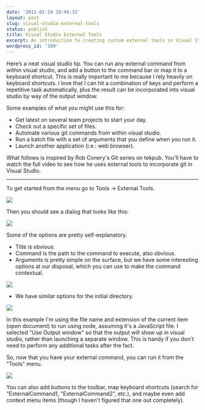 ```yaml
---
date: '2011-01-24 10:49:32'
layout: post
slug: visual-studio-external-tools
status: publish
title: Visual Studio External Tools
excerpt: An introduction to creating custom external tools in Visual Studio.
wordpress_id: '199'
---
```


Here’s a neat visual studio tip.  You can run any external command from within visual studio, and add a button to the command bar or map it to a keyboard shortcut.  This is really important to me because I rely heavily on keyboard shortcuts.  I love that I can hit a combination of keys and perform a repetitive task automatically, plus the result can be incorporated into visual studio by way of the output window.

 

Some examples of what you might use this for:

 

  * Get latest on several team projects to start your day.
  * Check out a specific set of files.
  * Automate various git commands from within visual studio.
  * Run a batch file with a set of arguments that you define when you run it.
  * Launch another application (i.e.: web browser).
  

What follows is inspired by Rob Conery's Git series on tekpub.  You'll have to watch the full video to see how he uses external tools to incorporate git in Visual Studio.

 

* * *

 

To get started from the menu go to Tools -> External Tools.

 

[![](http://farm6.static.flickr.com/5216/5384927410_e1d55e1e57.jpg)](http://www.flickr.com/photos/mattheyan/5384927410/)

 

Then you should see a dialog that looks like this:

 

[![](http://farm6.static.flickr.com/5215/5384323203_efb55aba83.jpg)](http://www.flickr.com/photos/mattheyan/5384323203/)

 

Some of the options are pretty self-explanatory.

 

  * Title is obvious.
  * Command is the path to the command to execute, also obvious.
  * Arguments is pretty simple on the surface, but we have some interesting options at our disposal, which you can use to make the command contextual.
  

[![](http://farm6.static.flickr.com/5216/5384366343_e368894d46.jpg)](http://www.flickr.com/photos/mattheyan/5384366343/)

 

  * We have similar options for the initial directory.
  

[![](http://farm6.static.flickr.com/5217/5384366357_d33e12f2fa.jpg)](http://www.flickr.com/photos/mattheyan/5384366357/)

 

In this example I'm using the file name and extension of the current item (open document) to run using node, assuming it's a JavaScript file.  I selected "Use Output window" so that the output will show up in visual studio, rather than launching a separate window.  This is handy if you don't need to perform any additional tasks after the fact.

 

So, now that you have your external command, you can run it from the "Tools" menu.

 

[![](http://farm6.static.flickr.com/5217/5385120864_b21ca90a5b.jpg)](http://www.flickr.com/photos/mattheyan/5385120864/)

 

You can also add buttons to the toolbar, map keyboard shortcuts (search for "ExternalCommand1, "ExternalCommand2", etc.), and maybe even add context menu items (though I haven't figured that one out completely).
